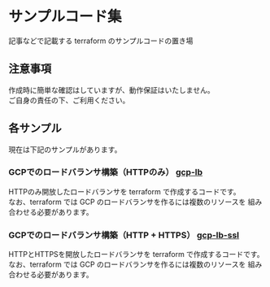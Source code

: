 # サンプルコード集
記事などで記載する terraform のサンプルコードの置き場

## 注意事項
作成時に簡単な確認はしていますが、動作保証はいたしません。  
ご自身の責任の下、ご利用ください。

## 各サンプル
現在は下記のサンプルがあります。

### GCPでのロードバランサ構築（HTTPのみ） [gcp-lb](https://github.com/toshekey/terraform-sample/tree/master/gcp-lb)
HTTPのみ開放したロードバランサを terraform で作成するコードです。  
なお、terraform では GCP のロードバランサを作るには複数のリソースを
組み合わせる必要があります。

### GCPでのロードバランサ構築（HTTP + HTTPS） [gcp-lb-ssl](https://github.com/toshekey/terraform-sample/tree/master/gcp-lb-ssl)
HTTPとHTTPSを開放したロードバランサを terraform で作成するコードです。  
なお、terraform では GCP のロードバランサを作るには複数のリソースを
組み合わせる必要があります。